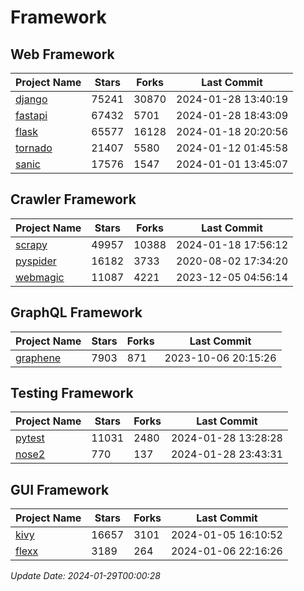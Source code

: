 # Framework

## Web Framework
| Project Name | Stars | Forks | Last Commit |
| ------------ | ----- | ----- | ----------- |
| [django](https://github.com/django/django) | 75241 | 30870 | 2024-01-28 13:40:19 |
| [fastapi](https://github.com/tiangolo/fastapi) | 67432 | 5701 | 2024-01-28 18:43:09 |
| [flask](https://github.com/pallets/flask) | 65577 | 16128 | 2024-01-18 20:20:56 |
| [tornado](https://github.com/tornadoweb/tornado) | 21407 | 5580 | 2024-01-12 01:45:58 |
| [sanic](https://github.com/sanic-org/sanic) | 17576 | 1547 | 2024-01-01 13:45:07 |

## Crawler Framework
| Project Name | Stars | Forks | Last Commit |
| ------------ | ----- | ----- | ----------- |
| [scrapy](https://github.com/scrapy/scrapy) | 49957 | 10388 | 2024-01-18 17:56:12 |
| [pyspider](https://github.com/binux/pyspider) | 16182 | 3733 | 2020-08-02 17:34:20 |
| [webmagic](https://github.com/code4craft/webmagic) | 11087 | 4221 | 2023-12-05 04:56:14 |

## GraphQL Framework
| Project Name | Stars | Forks | Last Commit |
| ------------ | ----- | ----- | ----------- |
| [graphene](https://github.com/graphql-python/graphene) | 7903 | 871 | 2023-10-06 20:15:26 |

## Testing Framework
| Project Name | Stars | Forks | Last Commit |
| ------------ | ----- | ----- | ----------- |
| [pytest](https://github.com/pytest-dev/pytest) | 11031 | 2480 | 2024-01-28 13:28:28 |
| [nose2](https://github.com/nose-devs/nose2) | 770 | 137 | 2024-01-28 23:43:31 |

## GUI Framework
| Project Name | Stars | Forks | Last Commit |
| ------------ | ----- | ----- | ----------- |
| [kivy](https://github.com/kivy/kivy) | 16657 | 3101 | 2024-01-05 16:10:52 |
| [flexx](https://github.com/flexxui/flexx) | 3189 | 264 | 2024-01-06 22:16:26 |

*Update Date: 2024-01-29T00:00:28*